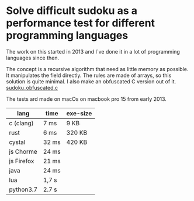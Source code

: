 # Solve difficult sudoku as a performance test for different programming languages

The work on this started in 2013 and I´ve done it in a lot of programming languages since then.

The concept is a recursive algorithm that need as little memory as possible. 
It manipulates the field directly. The rules are made of arrays, so this solution is quite minimal.
I also make an obfuscated C version out of it. [sudoku_obfuscated.c](c/other/sudoku_obfuscated.c)

The tests ard made on macOs on macbook pro 15 from early 2013.

| lang   | time  |  exe-size |
| ------ | ----- | --------- |
| c (clang) | 7 ms  | 9 KB      |
| rust   | 6 ms  | 320 KB    |
| cystal | 32 ms | 420 KB    |
| js Chorme | 24 ms | |
| js Firefox | 21 ms | |
| java | 24 ms |  | | 
| lua | 1,7 s | |
| python3.7 | 2.7 s | |